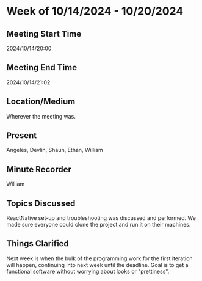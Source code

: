 # Week of 10/14/2024 - 10/20/2024

## Meeting Start Time

2024/10/14/20:00

## Meeting End Time

2024/10/14/21:02

## Location/Medium

Wherever the meeting was.

## Present

Angeles, Devlin, Shaun, Ethan, William

## Minute Recorder

William

## Topics Discussed

ReactNative set-up and troubleshooting was discussed and performed. We made sure everyone could clone the project and run it on their machines.

## Things Clarified

Next week is when the bulk of the programming work for the first iteration will happen, continuing into next week until the deadline. Goal is to get a functional software without worrying about looks or "prettiness".